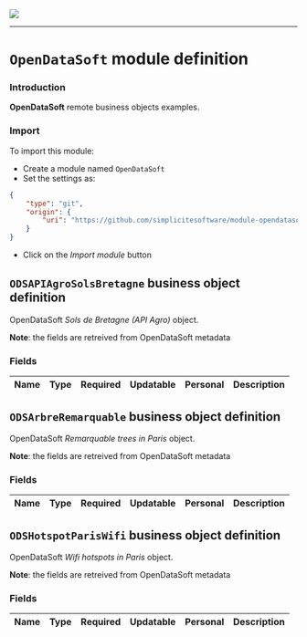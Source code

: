 <!--
 ___ _            _ _    _ _    __
/ __(_)_ __  _ __| (_)__(_) |_ /_/
\__ \ | '  \| '_ \ | / _| |  _/ -_)
|___/_|_|_|_| .__/_|_\__|_|\__\___|
            |_| 
-->
![](https://docs.simplicite.io//logos/logo250.png)
* * *

`OpenDataSoft` module definition
================================

### Introduction

**OpenDataSoft** remote business objects examples.

### Import

To import this module:

- Create a module named `OpenDataSoft`
- Set the settings as:

```json
{
	"type": "git",
	"origin": {
		"uri": "https://github.com/simplicitesoftware/module-opendatasoft.git"
	}
}
```

- Click on the _Import module_ button

`ODSAPIAgroSolsBretagne` business object definition
---------------------------------------------------

OpenDataSoft _Sols de Bretagne (API Agro)_ object.

**Note**: the fields are retreived from OpenDataSoft metadata

### Fields

| Name                                                         | Type                                     | Required | Updatable | Personal | Description                                                                      | 
| ------------------------------------------------------------ | ---------------------------------------- | -------- | --------- | -------- | -------------------------------------------------------------------------------- |

`ODSArbreRemarquable` business object definition
------------------------------------------------

OpenDataSoft _Remarquable trees in Paris_ object.

**Note**: the fields are retreived from OpenDataSoft metadata

### Fields

| Name                                                         | Type                                     | Required | Updatable | Personal | Description                                                                      | 
| ------------------------------------------------------------ | ---------------------------------------- | -------- | --------- | -------- | -------------------------------------------------------------------------------- |

`ODSHotspotParisWifi` business object definition
------------------------------------------------

OpenDataSoft _Wifi hotspots in Paris_ object.

**Note**: the fields are retreived from OpenDataSoft metadata

### Fields

| Name                                                         | Type                                     | Required | Updatable | Personal | Description                                                                      | 
| ------------------------------------------------------------ | ---------------------------------------- | -------- | --------- | -------- | -------------------------------------------------------------------------------- |

